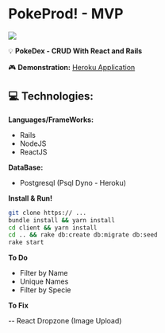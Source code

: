 # PokeProd! - MVP

![](https://github.com/xTheMay/poke-prod/blob/master/client/public/pb.png )  



💡 **PokeDex - CRUD With React and Rails**  



🎮 **Demonstration:** [Heroku Application](http://poke-prod.herokuapp.com/)

## 💻 Technologies:

**Languages/FrameWorks:**

- Rails
- NodeJS
- ReactJS 

**DataBase:**

-   Postgresql (Psql Dyno - Heroku)

**Install & Run!**

``` sh
git clone https:// ...  
bundle install && yarn install
cd client && yarn install
cd .. && rake db:create db:migrate db:seed
rake start
```

**To Do**

- Filter by Name
- Unique Names
- Filter by Specie

**To Fix**

-- React Dropzone (Image Upload)





